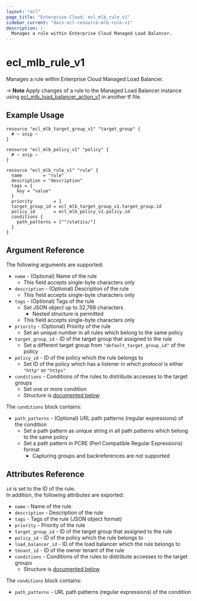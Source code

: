 ```yaml
---
layout: "ecl"
page_title: "Enterprise Cloud: ecl_mlb_rule_v1"
sidebar_current: "docs-ecl-resource-mlb-rule-v1"
description: |-
  Manages a rule within Enterprise Cloud Managed Load Balancer.
---
```


# ecl\_mlb\_rule\_v1

Manages a rule within Enterprise Cloud Managed Load Balancer.

-> **Note** Apply changes of a rule to the Managed Load Balancer instance using [ecl_mlb_load_balancer_action_v1](./ecl_mlb_load_balancer_action_v1) in another tf file.

## Example Usage

```hcl
resource "ecl_mlb_target_group_v1" "target_group" {
  # ~ snip ~
}

resource "ecl_mlb_policy_v1" "policy" {
  # ~ snip ~
}

resource "ecl_mlb_rule_v1" "rule" {
  name        = "rule"
  description = "description"
  tags = {
    key = "value"
  }
  priority        = 1
  target_group_id = ecl_mlb_target_group_v1.target_group.id
  policy_id       = ecl_mlb_policy_v1.policy.id
  conditions {
    path_patterns = ["^/statics/"]
  }
}
```

## Argument Reference

The following arguments are supported:

* `name` - (Optional) Name of the rule
    * This field accepts single-byte characters only
* `description` - (Optional) Description of the rule
    * This field accepts single-byte characters only
* `tags` - (Optional) Tags of the rule
    * Set JSON object up to 32,768 characters
        * Nested structure is permitted
    * This field accepts single-byte characters only
* `priority` - (Optional) Priority of the rule
    * Set an unique number in all rules which belong to the same policy
* `target_group_id` - ID of the target group that assigned to the rule
    * Set a different target group from `"default_target_group_id"` of the policy
* `policy_id` - ID of the policy which the rule belongs to
    * Set ID of the policy which has a listener in which protocol is either `"http"` or `"https"`
* `conditions` - Conditions of the rules to distribute accesses to the target groups
    * Set one or more condition
    * Structure is [documented below](#conditions)

<a name="conditions"></a>The `conditions` block contains:

* `path_patterns` - (Optional) URL path patterns (regular expressions) of the condition
    * Set a path pattern as unique string in all path patterns which belong to the same policy
    * Set a path pattern in PCRE (Perl Compatible Regular Expressions) format
        * Capturing groups and backreferences are not supported

## Attributes Reference

`id` is set to the ID of the rule.<br>
In addition, the following attributes are exported:

* `name` - Name of the rule
* `description` - Description of the rule
* `tags` - Tags of the rule (JSON object format)
* `priority` - Priority of the rule
* `target_group_id` - ID of the target group that assigned to the rule
* `policy_id` - ID of the policy which the rule belongs to
* `load_balancer_id` - ID of the load balancer which the rule belongs to
* `tenant_id` - ID of the owner tenant of the rule
* `conditions` - Conditions of the rules to distribute accesses to the target groups
    * Structure is [documented below](#conditions)

<a name="conditions"></a>The `conditions` block contains:

* `path_patterns` - URL path patterns (regular expressions) of the condition
